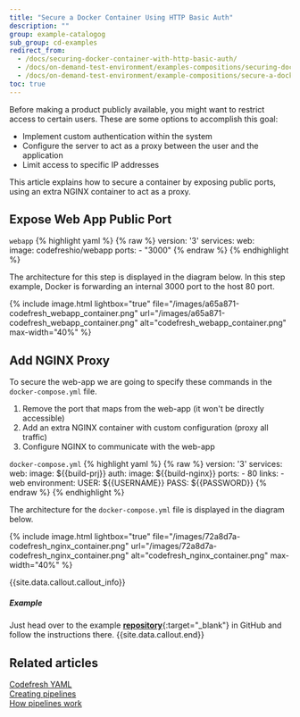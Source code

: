 ```yaml
---
title: "Secure a Docker Container Using HTTP Basic Auth"
description: ""
group: example-catalogog
sub_group: cd-examples
redirect_from:
  - /docs/securing-docker-container-with-http-basic-auth/
  - /docs/on-demand-test-environment/examples-compositions/securing-docker-container-with-http-basic-auth/
  - /docs/on-demand-test-environment/example-compositions/secure-a-docker-container-using-http-basic-auth/ 
toc: true
---
```

Before making a product publicly available, you might want to restrict access to certain users. These are some options to accomplish this goal:

  - Implement custom authentication within the system
  - Configure the server to act as a proxy between the user and the application
  - Limit access to specific IP addresses

This article explains how to secure a container by exposing public ports, using an extra NGINX container to act as a proxy.

## Expose Web App Public Port

  `webapp`
{% highlight yaml %}
{% raw %}
version: '3'
services:
  web:  
    image: codefreshio/webapp
    ports:
      - "3000"
{% endraw %}
{% endhighlight %}

The architecture for this step is displayed in the diagram below. In this step example, Docker is forwarding an internal 3000 port to the host 80 port.

{% include 
image.html 
lightbox="true" 
file="/images/a65a871-codefresh_webapp_container.png" 
url="/images/a65a871-codefresh_webapp_container.png"
alt="codefresh_webapp_container.png" 
max-width="40%"
%}

## Add NGINX Proxy
To secure the web-app we are going to specify these commands in the ```docker-compose.yml``` file.

1. Remove the port that maps from the web-app (it won't be directly accessible)
2. Add an extra NGINX container with custom configuration (proxy all traffic)
3. Configure NGINX to communicate with the web-app

  `docker-compose.yml`
{% highlight yaml %}
{% raw %}
version: '3'
services:
  web:
    image: ${{build-prj}}
  auth:
    image: ${{build-nginx}}
    ports:
      - 80
    links:
      - web
    environment:
      USER: ${{USERNAME}}
      PASS: ${{PASSWORD}}
{% endraw %}
{% endhighlight %}
 
The architecture for the ```docker-compose.yml``` file is displayed in the diagram below.

{% include 
image.html 
lightbox="true" 
file="/images/72a8d7a-codefresh_nginx_container.png" 
url="/images/72a8d7a-codefresh_nginx_container.png"
alt="codefresh_nginx_container.png" 
max-width="40%"
%}

{{site.data.callout.callout_info}}
##### Example 

Just head over to the example [__repository__](https://github.com/codefreshdemo/cf-example-basic-auth-container){:target="_blank"} in GitHub and follow the instructions there.
{{site.data.callout.end}}

## Related articles
[Codefresh YAML]({{site.baseurl}}/docs/pipelines/what-is-the-codefresh-yaml/)  
[Creating pipelines]({{site.baseurl}}/docs/pipelines/pipelines/)  
[How pipelines work]({{site.baseurl}}/docs/pipelines/introduction-to-codefresh-pipelines/)